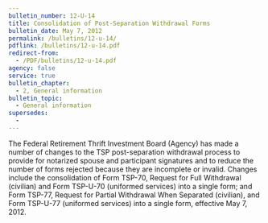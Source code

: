 ```yaml
---
bulletin_number: 12-U-14
title: Consolidation of Post-Separation Withdrawal Forms
bulletin_date: May 7, 2012
permalink: /bulletins/12-u-14/
pdflink: /bulletins/12-u-14.pdf
redirect-from:
  - /PDF/bulletins/12-u-14.pdf
agency: false
service: true
bulletin_chapter:
  - 2, General information
bulletin_topic:
  - General information
supersedes:
  -
---
```


The Federal Retirement Thrift Investment Board (Agency) has made a number of changes to the TSP post-separation withdrawal process to provide for notarized spouse and participant signatures and to reduce the number of forms rejected because they are incomplete or invalid. Changes include the consolidation of Form TSP-70, Request for Full Withdrawal (civilian) and Form TSP-U-70 (uniformed services) into a single form; and Form TSP-77, Request for Partial Withdrawal When Separated (civilian), and Form TSP-U-77 (uniformed services) into a single form, effective May 7, 2012.
